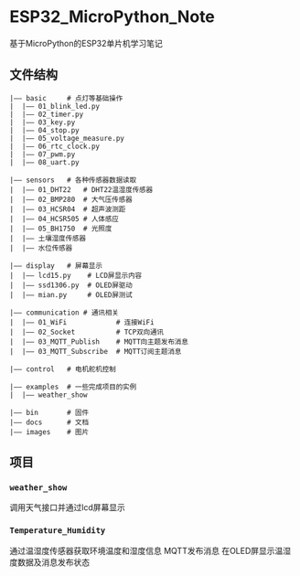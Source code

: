 # ESP32_MicroPython_Note

基于MicroPython的ESP32单片机学习笔记


## 文件结构

```
|—— basic     # 点灯等基础操作
|  |—— 01_blink_led.py
|  |—— 02_timer.py
|  |—— 03_key.py
|  |—— 04_stop.py
|  |—— 05_voltage_measure.py
|  |—— 06_rtc_clock.py
|  |—— 07_pwm.py
|  |—— 08_uart.py

|—— sensors   # 各种传感器数据读取
|  |—— 01_DHT22   # DHT22温湿度传感器
|  |—— 02_BMP280  # 大气压传感器
|  |—— 03_HCSR04  # 超声波测距
|  |—— 04_HCSR505 # 人体感应
|  |—— 05_BH1750  # 光照度
|  |—— 土壤湿度传感器
|  |—— 水位传感器

|—— display   # 屏幕显示
|  |—— lcd15.py    # LCD屏显示内容
|  |—— ssd1306.py  # OLED屏驱动
|  |—— mian.py     # OLED屏测试

|—— communication # 通讯相关
|  |—— 01_WiFi            # 连接WiFi
|  |—— 02_Socket          # TCP双向通讯
|  |—— 03_MQTT_Publish    # MQTT向主题发布消息
|  |—— 03_MQTT_Subscribe  # MQTT订阅主题消息

|—— control   # 电机舵机控制

|—— examples  # 一些完成项目的实例
|  |—— weather_show

|—— bin       # 固件
|—— docs      # 文档
|—— images    # 图片
```

## 项目

### `weather_show`

调用天气接口并通过lcd屏幕显示

### `Temperature_Humidity`

通过温湿度传感器获取环境温度和湿度信息
MQTT发布消息
在OLED屏显示温湿度数据及消息发布状态